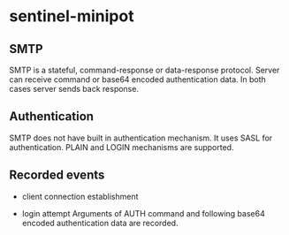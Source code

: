 # sentinel-minipot

## SMTP
SMTP is a stateful, command-response or data-response protocol. Server can receive command or base64 encoded authentication data. In both cases server sends back response.

## Authentication
SMTP does not have built in authentication mechanism. It uses SASL for authentication. PLAIN and LOGIN mechanisms are supported.

## Recorded events
- client connection establishment

- login attempt
Arguments of AUTH command and following base64 encoded authentication data are recorded.

